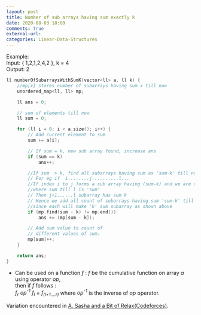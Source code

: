 ```yaml
---
layout: post
title: Number of sub arrays having sum exactly k
date: 2020-08-03 18:00
comments: true
external-url:
categories: Linear-Data-Structures
---
```


Example: <br>
Input:
{ 1,2,1,2,4,2 },
k = 4 <br>
Output:
2

```cpp
ll numberOfSubarraysWithSumK(vector<ll> a, ll k) {
    //mp[x] stores number of subarrays having sum x till now
    unordered_map<ll, ll> mp;

    ll ans = 0;

    // sum of elements till now
    ll sum = 0;

    for (ll i = 0; i < a.size(); i++) {
        // Add current element to sum
        sum += a[i];

        // If sum = k, new sub array found, increase ans
        if (sum == k)
            ans++;

        //If sum  > k, find all subarrays having sum as 'sum-k' till now
        // For eg if  i........j..........l...
        //If index i to j forms a sub array having (sum-k) and we are currently at index 'l'
        //where sum till l is 'sum'
        // Then j+1......l subarray has sum k
        // Hence we add all count of subarrays having sum 'sum-k' till now to ans,
        //since each will make 'k' sum subarray as shown above
        if (mp.find(sum - k) != mp.end())
            ans += (mp[sum - k]);

        // Add sum value to count of
        // different values of sum.
        mp[sum]++;
    }

    return ans;
}

```

- Can be used on a function _f_ : _f_ be the cumulative function on array _a_ using operator _op_,<br>
  then if _f_ follows :<br>
  _f<sub>r</sub> op<sup>-1</sup> f<sub>l</sub>_ = _f<sub>(l+1....r)</sub>_ where _op<sup>-1</sup>_ is the inverse of _op_ operator.<br>

Variation encountered in [A. Sasha and a Bit of Relax(Codeforces)](https://codeforces.com/problemset/problem/1109/A).
